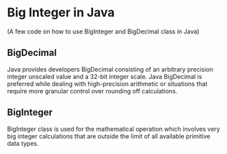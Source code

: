 # Big Integer in Java

(A few code on how to use BigInteger and BigDecimal class in Java)

## BigDecimal 
Java provides developers BigDecimal consisting of an arbitrary precision integer unscaled value and a 32-bit integer scale. Java BigDecimal is preferred while dealing with high-precision arithmetic or situations that require more granular control over rounding off calculations.

## BigInteger
BigInteger class is used for the mathematical operation which involves very big integer calculations that are outside the limit of all available primitive data types.

